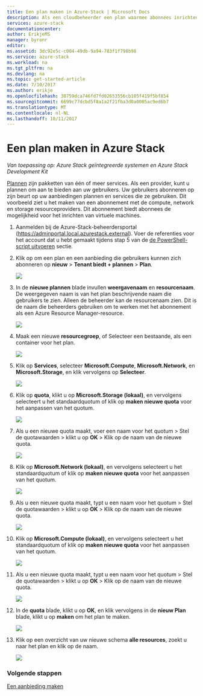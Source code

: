```yaml
---
title: Een plan maken in Azure-Stack | Microsoft Docs
description: Als een cloudbeheerder een plan waarmee abonnees inrichten van virtuele machines te maken.
services: azure-stack
documentationcenter: 
author: ErikjeMS
manager: byronr
editor: 
ms.assetid: 3dc92e5c-c004-49db-9a94-783f1f798b98
ms.service: azure-stack
ms.workload: na
ms.tgt_pltfrm: na
ms.devlang: na
ms.topic: get-started-article
ms.date: 7/10/2017
ms.author: erikje
ms.openlocfilehash: 30759dca746fd7fd02653556cb105f419f5bf854
ms.sourcegitcommit: 6699c77dcbd5f8a1a2f21fba3d0a0005ac9ed6b7
ms.translationtype: MT
ms.contentlocale: nl-NL
ms.lasthandoff: 10/11/2017
---
```

# <a name="create-a-plan-in-azure-stack"></a>Een plan maken in Azure Stack

*Van toepassing op: Azure Stack geïntegreerde systemen en Azure Stack Development Kit*

[Plannen](azure-stack-key-features.md) zijn pakketten van één of meer services. Als een provider, kunt u plannen om aan te bieden aan uw gebruikers. Uw gebruikers abonneren op zijn beurt op uw aanbiedingen plannen en services die ze gebruiken. Dit voorbeeld ziet u het maken van een abonnement met de compute, network en storage resourceproviders. Dit abonnement biedt abonnees de mogelijkheid voor het inrichten van virtuele machines.

1. Aanmelden bij de Azure-Stack-beheerdersportal (https://adminportal.local.azurestack.external). Voer de referenties voor het account dat u hebt gemaakt tijdens stap 5 van de [de PowerShell-script uitvoeren](azure-stack-run-powershell-script.md) sectie.

2. Klik op om een plan en een aanbieding die gebruikers kunnen zich abonneren op **nieuw** > **Tenant biedt + plannen** > **Plan**.

   ![](media/azure-stack-create-plan/image01.png)
3. In de **nieuwe plannen** blade invullen **weergavenaam** en **resourcenaam**. De weergegeven naam is van het plan beschrijvende naam die gebruikers te zien. Alleen de beheerder kan de resourcenaam zien. Dit is de naam die beheerders gebruiken om te werken met het abonnement als een Azure Resource Manager-resource.

   ![](media/azure-stack-create-plan/image02.png)
4. Maak een nieuwe **resourcegroep**, of Selecteer een bestaande, als een container voor het plan.

   ![](media/azure-stack-create-plan/image02a.png)
5. Klik op **Services**, selecteer **Microsoft.Compute**, **Microsoft.Network**, en **Microsoft.Storage**, en klik vervolgens op **Selecteer**.

   ![](media/azure-stack-create-plan/image03.png)
6. Klik op **quota**, klikt u op **Microsoft.Storage (lokaal)**, en vervolgens selecteert u het standaardquotum of klik op **maken nieuwe quota** voor het aanpassen van het quotum.

   ![](media/azure-stack-create-plan/image04.png)
7. Als u een nieuwe quota maakt, voer een naam voor het quotum > Stel de quotawaarden > klikt u op **OK** > Klik op de naam van de nieuwe quota.

   ![](media/azure-stack-create-plan/image06.png)
8. Klik op **Microsoft.Network (lokaal)**, en vervolgens selecteert u het standaardquotum of klik op **maken nieuwe quota** voor het aanpassen van het quotum.

    ![](media/azure-stack-create-plan/image07.png)
9. Als u een nieuwe quota maakt, typt u een naam voor het quotum > Stel de quotawaarden > klikt u op **OK** > Klik op de naam van de nieuwe quota.

    ![](media/azure-stack-create-plan/image08.png)
10. Klik op **Microsoft.Compute (lokaal)**, en vervolgens selecteert u het standaardquotum of klik op **maken nieuwe quota** voor het aanpassen van het quotum.

    ![](media/azure-stack-create-plan/image09.png)
11. Als u een nieuwe quota maakt, typt u een naam voor het quotum > Stel de quotawaarden > klikt u op **OK** > Klik op de naam van de nieuwe quota.

    ![](media/azure-stack-create-plan/image10.png)
12. In de **quota** blade, klikt u op **OK**, en klik vervolgens in de **nieuw Plan** blade, klikt u op **maken** om het plan te maken.

    ![](media/azure-stack-create-plan/image11.png)
13. Klik op een overzicht van uw nieuwe schema **alle resources**, zoekt u naar het plan en klik op de naam.

    ![](media/azure-stack-create-plan/image12.png)

### <a name="next-steps"></a>Volgende stappen
[Een aanbieding maken](azure-stack-create-offer.md)

